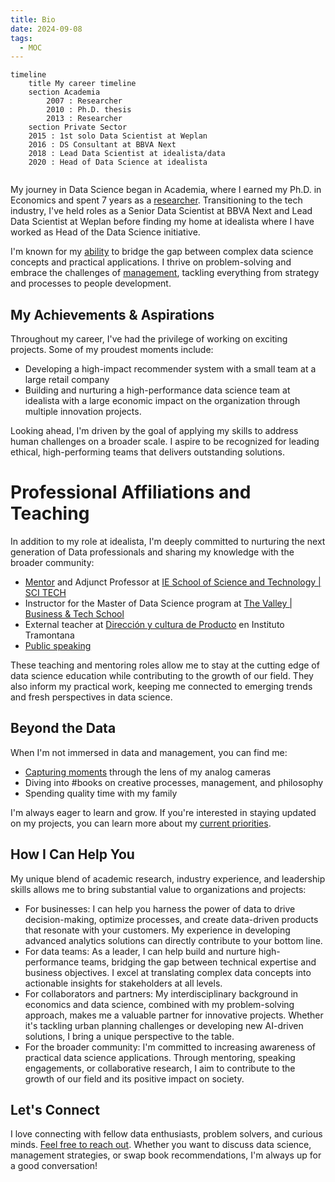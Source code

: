 ```yaml
---
title: Bio
date: 2024-09-08
tags:
  - MOC
---
```


```mermaid
timeline
    title My career timeline
    section Academia
	    2007 : Researcher
	    2010 : Ph.D. thesis
	    2013 : Researcher
	section Private Sector
    2015 : 1st solo Data Scientist at Weplan
    2016 : DS Consultant at BBVA Next
    2018 : Lead Data Scientist at idealista/data
    2020 : Head of Data Science at idealista
    
```

My journey in Data Science began in Academia, where I earned my Ph.D. in Economics and spent 7 years as a [researcher](research/). Transitioning to the tech industry, I've held roles as a Senior Data Scientist at BBVA Next and Lead Data Scientist at Weplan before finding my home at idealista where I have worked as Head of the Data Science initiative.

I'm known for my [ability](notes/My%20failure%20resume.md) to bridge the gap between complex data science concepts and practical applications. I thrive on problem-solving and embrace the challenges of [management](mocs/moc-management.md), tackling everything from strategy and processes to people development.

## My Achievements & Aspirations

Throughout my career, I've had the privilege of working on exciting projects. Some of my proudest moments include:

- Developing a high-impact recommender system with a small team at a large retail company
- Building and nurturing a high-performance data science team at idealista with a large economic impact on the organization through multiple innovation projects.

Looking ahead, I'm driven by the goal of applying my skills to address human challenges on a broader scale. I aspire to be recognized for leading ethical, high-performing teams that delivers outstanding solutions.

# Professional Affiliations and Teaching 

In addition to my role at idealista, I'm deeply committed to nurturing the next generation of Data professionals and sharing my knowledge with the broader community:

- [Mentor](https://www.ie.edu/school-science-technology/mentorship-program/) and Adjunct Professor at [IE School of Science and Technology | SCI TECH](https://www.ie.edu/school-science-technology/)
- Instructor for the Master of Data Science program at [The Valley | Business & Tech School](https://thevalley.es/)
- External teacher at [Dirección y cultura de Producto](https://www.tramontana.net/direccion-producto) en Instituto Tramontana
- [Public speaking](mocs/moc-public-appearances.md)

These teaching and mentoring roles allow me to stay at the cutting edge of data science education while contributing to the growth of our field. They also inform my practical work, keeping me connected to emerging trends and fresh perspectives in data science.

## Beyond the Data

When I'm not immersed in data and management, you can find me:

- [Capturing moments](photography/index.md) through the lens of my analog cameras
- Diving into #books on creative processes, management, and philosophy
- Spending quality time with my family

I'm always eager to learn and grow. If you're interested in staying updated on my projects, you can learn more about my [current priorities](https://www.pelayoarbues.com/mocs/now).

## How I Can Help You

My unique blend of academic research, industry experience, and leadership skills allows me to bring substantial value to organizations and projects:

- For businesses: I can help you harness the power of data to drive decision-making, optimize processes, and create data-driven products that resonate with your customers. My experience in developing advanced analytics solutions can directly contribute to your bottom line.
- For data teams: As a leader, I can help build and nurture high-performance teams, bridging the gap between technical expertise and business objectives. I excel at translating complex data concepts into actionable insights for stakeholders at all levels.
- For collaborators and partners: My interdisciplinary background in economics and data science, combined with my problem-solving approach, makes me a valuable partner for innovative projects. Whether it's tackling urban planning challenges or developing new AI-driven solutions, I bring a unique perspective to the table.
- For the broader community: I'm committed to increasing awareness of practical data science applications. Through mentoring, speaking engagements, or collaborative research, I aim to contribute to the growth of our field and its positive impact on society.

## Let's Connect

I love connecting with fellow data enthusiasts, problem solvers, and curious minds. [Feel free to reach out](notes/Office%20hours.md). Whether you want to discuss data science, management strategies, or swap book recommendations, I'm always up for a good conversation!




